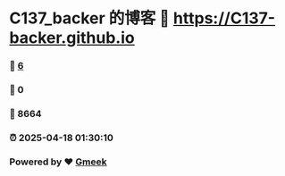 # C137_backer 的博客 :link: https://C137-backer.github.io 
### :page_facing_up: [6](https://C137-backer.github.io/tag.html) 
### :speech_balloon: 0 
### :hibiscus: 8664 
### :alarm_clock: 2025-04-18 01:30:10 
### Powered by :heart: [Gmeek](https://github.com/Meekdai/Gmeek)
